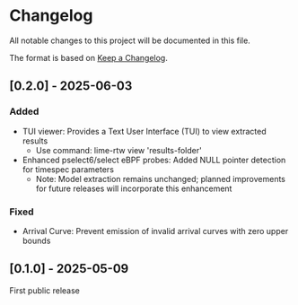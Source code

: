 # Changelog

All notable changes to this project will be documented in this file.

The format is based on [Keep a Changelog](https://keepachangelog.com/en/1.1.0/).

## [0.2.0] - 2025-06-03

### Added

- TUI viewer: Provides a Text User Interface (TUI) to view extracted results
  - Use command: lime-rtw view 'results-folder'
- Enhanced pselect6/select eBPF probes: Added NULL pointer detection for timespec parameters
  - Note: Model extraction remains unchanged; planned improvements for future releases will incorporate this enhancement

### Fixed

- Arrival Curve: Prevent emission of invalid arrival curves with zero upper bounds

## [0.1.0] - 2025-05-09

First public release
